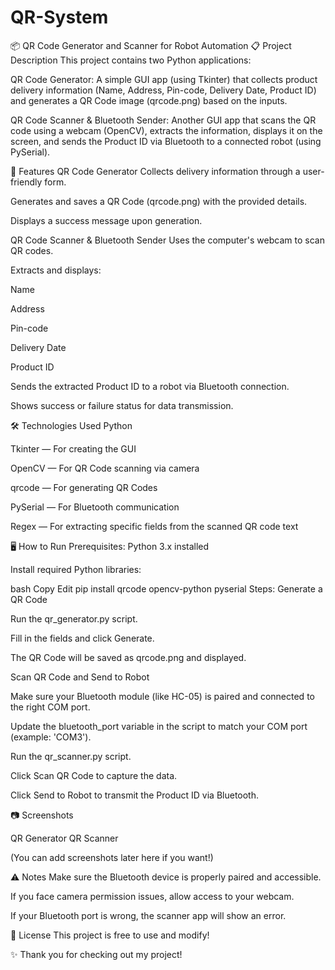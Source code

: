 # QR-System
📦 QR Code Generator and Scanner for Robot Automation
📋 Project Description
This project contains two Python applications:

QR Code Generator: A simple GUI app (using Tkinter) that collects product delivery information (Name, Address, Pin-code, Delivery Date, Product ID) and generates a QR Code image (qrcode.png) based on the inputs.

QR Code Scanner & Bluetooth Sender: Another GUI app that scans the QR code using a webcam (OpenCV), extracts the information, displays it on the screen, and sends the Product ID via Bluetooth to a connected robot (using PySerial).

🚀 Features
QR Code Generator
Collects delivery information through a user-friendly form.

Generates and saves a QR Code (qrcode.png) with the provided details.

Displays a success message upon generation.

QR Code Scanner & Bluetooth Sender
Uses the computer's webcam to scan QR codes.

Extracts and displays:

Name

Address

Pin-code

Delivery Date

Product ID

Sends the extracted Product ID to a robot via Bluetooth connection.

Shows success or failure status for data transmission.

🛠️ Technologies Used
Python

Tkinter — For creating the GUI

OpenCV — For QR Code scanning via camera

qrcode — For generating QR Codes

PySerial — For Bluetooth communication

Regex — For extracting specific fields from the scanned QR code text

🖥️ How to Run
Prerequisites:
Python 3.x installed

Install required Python libraries:

bash
Copy
Edit
pip install qrcode opencv-python pyserial
Steps:
Generate a QR Code

Run the qr_generator.py script.

Fill in the fields and click Generate.

The QR Code will be saved as qrcode.png and displayed.

Scan QR Code and Send to Robot

Make sure your Bluetooth module (like HC-05) is paired and connected to the right COM port.

Update the bluetooth_port variable in the script to match your COM port (example: 'COM3').

Run the qr_scanner.py script.

Click Scan QR Code to capture the data.

Click Send to Robot to transmit the Product ID via Bluetooth.

📷 Screenshots

QR Generator	QR Scanner
	
(You can add screenshots later here if you want!)

⚠️ Notes
Make sure the Bluetooth device is properly paired and accessible.

If you face camera permission issues, allow access to your webcam.

If your Bluetooth port is wrong, the scanner app will show an error.

📄 License
This project is free to use and modify!

✨ Thank you for checking out my project!
